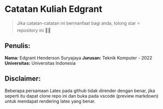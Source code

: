 # Catatan Kuliah Edgrant

> Jika catatan-catatan ini bermanfaat bagi anda, tolong star ⭐ repository ini 🥰🥰

## Penulis:

**Nama:** Edgrant Henderson Suryajaya
**Jurusan:** Teknik Komputer - 2022
**Universitas:** Universitas Indonesia

## Disclaimer:

Beberapa persamaan Latex pada github tidak dirender dengan benar, jika seperti itu dapat clone repo ini dan buka pada vscode (preview markdown) untuk mendapat rendering latex yang benar.
